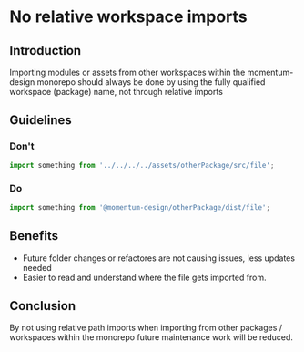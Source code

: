 # No relative workspace imports

## Introduction

Importing modules or assets from other workspaces within the momentum-design monorepo should always be done by using the fully qualified workspace (package) name, not through relative imports

## Guidelines

### Don't

```javascript
import something from '../../../../assets/otherPackage/src/file';
```

### Do

```javascript
import something from '@momentum-design/otherPackage/dist/file';
```

## Benefits

- Future folder changes or refactores are not causing issues, less updates needed
- Easier to read and understand where the file gets imported from.

## Conclusion

By not using relative path imports when importing from other packages / workspaces within the monorepo future maintenance work will be reduced.
